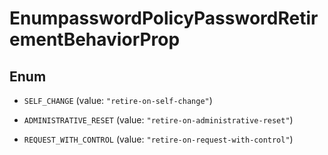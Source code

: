 

# EnumpasswordPolicyPasswordRetirementBehaviorProp

## Enum


* `SELF_CHANGE` (value: `"retire-on-self-change"`)

* `ADMINISTRATIVE_RESET` (value: `"retire-on-administrative-reset"`)

* `REQUEST_WITH_CONTROL` (value: `"retire-on-request-with-control"`)



